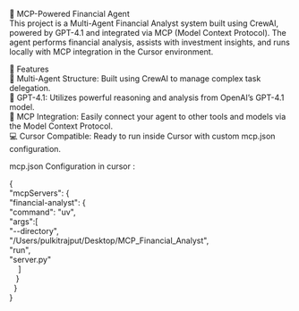 💼 MCP-Powered Financial Agent<br>
This project is a Multi-Agent Financial Analyst system built using CrewAI, powered by GPT-4.1 and integrated via MCP (Model Context Protocol). The agent performs financial analysis, assists with investment insights, and runs locally with MCP integration in the Cursor environment.

🚀 Features<br>
🔗 Multi-Agent Structure: Built using CrewAI to manage complex task delegation.<br>
🤖 GPT-4.1: Utilizes powerful reasoning and analysis from OpenAI’s GPT-4.1 model.<br>
🧠 MCP Integration: Easily connect your agent to other tools and models via the Model Context Protocol.<br>
💻 Cursor Compatible: Ready to run inside Cursor with custom mcp.json configuration.<br>

mcp.json Configuration in cursor :<br>

{<br>
  "mcpServers": {<br>
    "financial-analyst": {<br>
      "command": "uv",<br>
      "args":[<br>
        "--directory",<br>
        "/Users/pulkitrajput/Desktop/MCP_Financial_Analyst",<br>
        "run",<br>
        "server.py" <br>
&nbsp;&nbsp;&nbsp;      ]<br>
&nbsp;&nbsp;    }<br>
&nbsp;  }<br>
}
